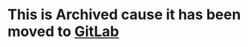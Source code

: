 # This is Archived cause it has been moved to [GitLab](https://gitlab.com/mhmatthewhugley/Website-MH-01)
